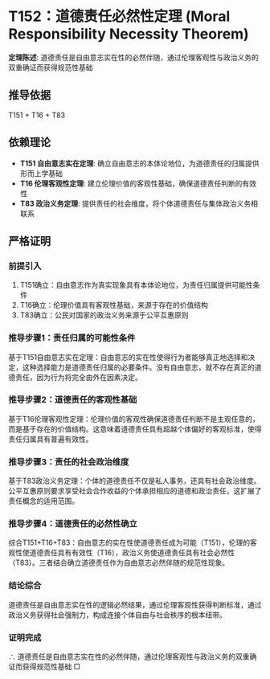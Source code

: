# T152：道德责任必然性定理 (Moral Responsibility Necessity Theorem)

**定理陈述**: 道德责任是自由意志实在性的必然伴随，通过伦理客观性与政治义务的双重确证而获得规范性基础

## 推导依据
T151 + T16 + T83

## 依赖理论
- **T151 自由意志实在定理**: 确立自由意志的本体论地位，为道德责任的归属提供形而上学基础
- **T16 伦理客观性定理**: 建立伦理价值的客观性基础，确保道德责任判断的有效性
- **T83 政治义务定理**: 提供责任的社会维度，将个体道德责任与集体政治义务相联系

## 严格证明

### 前提引入
1. T151确立：自由意志作为真实现象具有本体论地位，为责任归属提供可能性条件
2. T16确立：伦理价值具有客观性基础，来源于存在的价值结构
3. T83确立：公民对国家的政治义务来源于公平互惠原则

### 推导步骤1：责任归属的可能性条件
基于T151自由意志实在定理：自由意志的实在性使得行为者能够真正地选择和决定，这种选择能力是道德责任归属的必要条件。没有自由意志，就不存在真正的道德责任，因为行为将完全由外在因素决定。

### 推导步骤2：道德责任的客观性基础
基于T16伦理客观性定理：伦理价值的客观性确保道德责任判断不是主观任意的，而是基于存在的价值结构。这意味着道德责任具有超越个体偏好的客观标准，使得责任归属具有普遍有效性。

### 推导步骤3：责任的社会政治维度
基于T83政治义务定理：个体的道德责任不仅是私人事务，还具有社会政治维度。公平互惠原则要求享受社会合作收益的个体承担相应的道德和政治责任，这扩展了责任概念的适用范围。

### 推导步骤4：道德责任的必然性确立
综合T151+T16+T83：自由意志的实在性使道德责任成为可能（T151），伦理的客观性使道德责任具有有效性（T16），政治义务使道德责任具有社会必然性（T83）。三者结合确立道德责任作为自由意志必然伴随的规范性现象。

### 结论综合
道德责任是自由意志实在性的逻辑必然结果，通过伦理客观性获得判断标准，通过政治义务获得社会强制力，构成连接个体自由与社会秩序的根本纽带。

### 证明完成
∴ 道德责任是自由意志实在性的必然伴随，通过伦理客观性与政治义务的双重确证而获得规范性基础 □